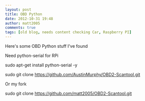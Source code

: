 ```yaml
---
layout: post
title: OBD Python
date: 2012-10-31 19:48
author: matt2005
comments: true
tags: [old blog, needs content checking Car, Raspberry PI]
---
```

Here's some OBD Python stuff I've found

Need python-serial for RPi

sudo apt-get install python-serial -y

sudo git clone https://github.com/AustinMurphy/OBD2-Scantool.git

Or my fork

sudo git clone https://github.com/matt2005/OBD2-Scantool.git
